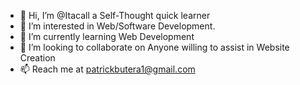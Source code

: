 - 👋 Hi, I’m @Itacall a Self-Thought quick learner
- 👀 I’m interested in Web/Software Development.
- 🌱 I’m currently learning Web Development
- 💞️ I’m looking to collaborate on Anyone willing to assist in Website Creation 
- 📫 Reach me at patrickbutera1@gmail.com

<!---
Itacall/Itacall is a ✨ special ✨ repository because its `README.md` (this file) appears on your GitHub profile.
You can click the Preview link to take a look at your changes.
--->
